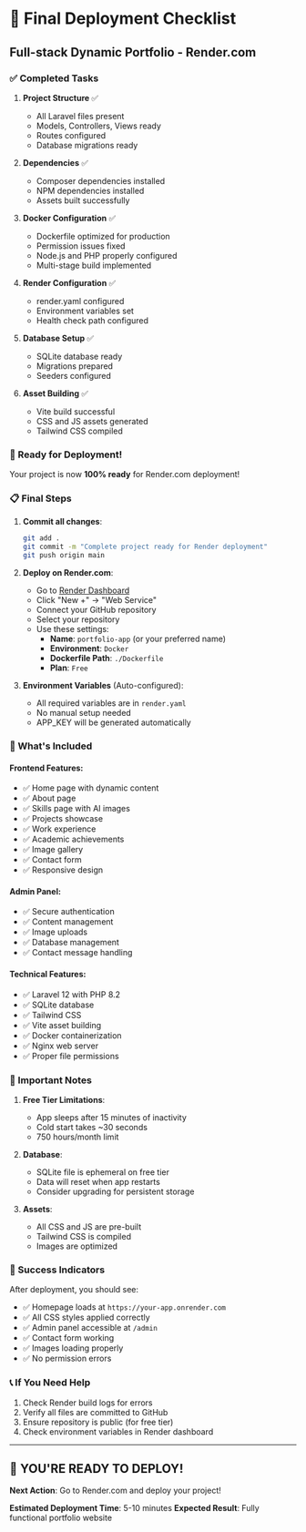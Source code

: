 # 🚀 Final Deployment Checklist
## Full-stack Dynamic Portfolio - Render.com

### ✅ Completed Tasks

1. **Project Structure** ✅
   - All Laravel files present
   - Models, Controllers, Views ready
   - Routes configured
   - Database migrations ready

2. **Dependencies** ✅
   - Composer dependencies installed
   - NPM dependencies installed
   - Assets built successfully

3. **Docker Configuration** ✅
   - Dockerfile optimized for production
   - Permission issues fixed
   - Node.js and PHP properly configured
   - Multi-stage build implemented

4. **Render Configuration** ✅
   - render.yaml configured
   - Environment variables set
   - Health check path configured

5. **Database Setup** ✅
   - SQLite database ready
   - Migrations prepared
   - Seeders configured

6. **Asset Building** ✅
   - Vite build successful
   - CSS and JS assets generated
   - Tailwind CSS compiled

### 🎯 Ready for Deployment!

Your project is now **100% ready** for Render.com deployment!

### 📋 Final Steps

1. **Commit all changes**:
   ```bash
   git add .
   git commit -m "Complete project ready for Render deployment"
   git push origin main
   ```

2. **Deploy on Render.com**:
   - Go to [Render Dashboard](https://dashboard.render.com)
   - Click "New +" → "Web Service"
   - Connect your GitHub repository
   - Select your repository
   - Use these settings:
     - **Name**: `portfolio-app` (or your preferred name)
     - **Environment**: `Docker`
     - **Dockerfile Path**: `./Dockerfile`
     - **Plan**: `Free`

3. **Environment Variables** (Auto-configured):
   - All required variables are in `render.yaml`
   - No manual setup needed
   - APP_KEY will be generated automatically

### 🔧 What's Included

#### Frontend Features:
- ✅ Home page with dynamic content
- ✅ About page
- ✅ Skills page with AI images
- ✅ Projects showcase
- ✅ Work experience
- ✅ Academic achievements
- ✅ Image gallery
- ✅ Contact form
- ✅ Responsive design

#### Admin Panel:
- ✅ Secure authentication
- ✅ Content management
- ✅ Image uploads
- ✅ Database management
- ✅ Contact message handling

#### Technical Features:
- ✅ Laravel 12 with PHP 8.2
- ✅ SQLite database
- ✅ Tailwind CSS
- ✅ Vite asset building
- ✅ Docker containerization
- ✅ Nginx web server
- ✅ Proper file permissions

### 🚨 Important Notes

1. **Free Tier Limitations**:
   - App sleeps after 15 minutes of inactivity
   - Cold start takes ~30 seconds
   - 750 hours/month limit

2. **Database**:
   - SQLite file is ephemeral on free tier
   - Data will reset when app restarts
   - Consider upgrading for persistent storage

3. **Assets**:
   - All CSS and JS are pre-built
   - Tailwind CSS is compiled
   - Images are optimized

### 🎉 Success Indicators

After deployment, you should see:
- ✅ Homepage loads at `https://your-app.onrender.com`
- ✅ All CSS styles applied correctly
- ✅ Admin panel accessible at `/admin`
- ✅ Contact form working
- ✅ Images loading properly
- ✅ No permission errors

### 📞 If You Need Help

1. Check Render build logs for errors
2. Verify all files are committed to GitHub
3. Ensure repository is public (for free tier)
4. Check environment variables in Render dashboard

---

## 🚀 **YOU'RE READY TO DEPLOY!**

**Next Action**: Go to Render.com and deploy your project!

**Estimated Deployment Time**: 5-10 minutes
**Expected Result**: Fully functional portfolio website
